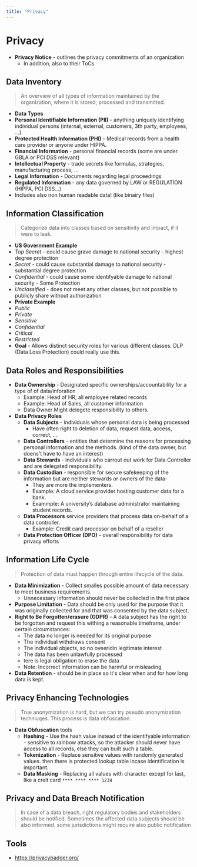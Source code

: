 ```yaml
---
title: "Privacy"
---
```

# Privacy

* **Privacy Notice** - outlines the privacy commitments of an organization
  * In addition, also to their ToCs

## Data Inventory
> An overview of all types of information maintained by the organization, where it is stored, processed and transmitted.

* **Data Types**
 * **Personal Identifiable Information (PII)** - anything uniquely identifying individual persons (internal, external, customers, 3th party, employees, ...)
 * **Protected Health Information (PHI)** - Medical records from a health care provider or anyone under HIPPA.
 * **Financial Information** - personal financial records (some are under GBLA or PCI DSS relevant)
 * **Intellectual Property** - trade secrets like formulas, strategies, manufacturing process, ...
 * **Legal Information** - Documents regarding legal proceedings
 * **Regulated Information** - any data governed by LAW or REGULATION (HIPPA, PCI DSS...)
* Includes also non human readable data! (like binairy files)

## Information Classification
> Categorize data into classes based on sensitivity and impact, if it were to leak.

* **US Government Example**
 * *Top Secret* - could cause grave damage to national security - highest degree protection
 * *Secret* - could cause substantial damage to national security - substantial degree protection
 * *Confidential* - could cause some identifyable damage to national security - Some Protection
 * *Unclassified* - does not meet any other classes, but not possible to publicly share without authorization
* **Private Example**
 * *Public*
 * *Private*
 * *Sensitive*
 * *Confidential*
 * *Critical*
 * *Restricted*
* **Goal** - Allows distinct security roles for various different classes. DLP (Data Loss Protection) could really use this.

## Data Roles and Responsibilities

* **Data Ownership** - Designated specific ownerships/accountability for a type of of data/inforation
  * Example: Head of HR, all employee related records
  * Example: Head of Sales, all customer information
  * Data Owner Might delegete responsibility to others.
* **Data Privacy Roles**
  * **Data Subjects** - individuals whose personal data is being processed
    * Have often right to deletion of data, request data, access, correct, ...
  * **Data Controllers** - entities that determine the reasons for processing personal information and the methods. (kind of the data owner, but doens't have to have an interest)
  * **Data Stewards** - individuals who carrout out work for Data Controller and are delegated responsibility.
  * **Data Custodian** - responsible for secure safekeeping of the information but are neither stewards or owners of the data-
    * They are more the implementers.
    * Example: A cloud service provider hosting customer data for a bank.
    * Exammple: A university’s database administrator maintaining student records.
  * **Data Processors** service providers that process data on-behalf of a data controller.
    * Example: Credit card processor on behalf of a reseller
  * **Data Protection Officer (DPO)** - overall responsibility for data privacy efforts

## Information Life Cycle
> Protection of data must happen through entire lifecycle of the data.

* **Data Minimization** - Collect smalles possible amount of data necessary to meet business requirements.
  * Unnecessary information should never be collected in the first place
* **Purpose Limitation** - Data should be only used for the purpose that it was originally collected for and that was consented by the data subject.
* **Right to Be Forgotten/erasure (GDPR)** - A data subject has the right to be forgotten and request this withing a reasonable timeframe, under certain circumstances:
  * The data no longer is needed for its original purpose
  * The individual withdraws consent
  * The individual objects, so no oveeridin legitimate interest
  * The data has been unlawfully processed
  * tere is legal obligation to erase the data
  * Note: Incorrect information can be harmful or misleading
* **Data Retention** - should be in place so it's clear when and for how long data is kept.

## Privacy Enhancing Technologies
> True anonymization is hard, but we can try pseudo anonymization techniuqes. This process is data obfuscation.

* **Data Obfuscation** tools
  * **Hashing** - Use the hash value instead of the identifyable information - sensitive to rainbow attacks, so the attacker should never have access to all records, else they can built such a table.
  * **Tokenization** - Replace sensitive values with randomly generated values. then there is protected lookup table incase identification is important.
  * **Data Masking** - Replacing all values with character except for last, like a creit card `**** **** **** 1234`

## Privacy and Data Breach Notification
> In case of a data breach, right regulatory bodies and stakeholders should be notified. Sometimes the affected data subjects should be also informed.
> some jurisdictions might require also public notification

## Tools

* https://privacybadger.org/
